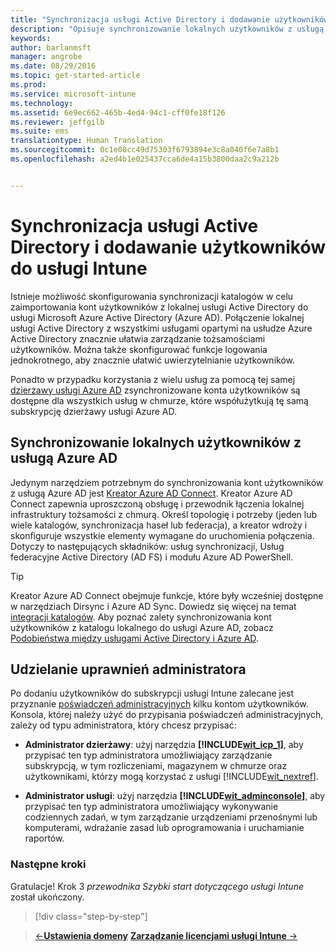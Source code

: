 ```yaml
---
title: "Synchronizacja usługi Active Directory i dodawanie użytkowników do usługi Intune | Microsoft Intune"
description: "Opisuje synchronizowanie lokalnych użytkowników z usługą Azure AD i udzielanie uprawnień administratora dla subskrypcji usługi Intune"
keywords: 
author: barlanmsft
manager: angrobe
ms.date: 08/29/2016
ms.topic: get-started-article
ms.prod: 
ms.service: microsoft-intune
ms.technology: 
ms.assetid: 6e9ec662-465b-4ed4-94c1-cff0fe18f126
ms.reviewer: jeffgilb
ms.suite: ems
translationtype: Human Translation
ms.sourcegitcommit: 0c1e08cc49d75303f6793894e3c8a040f6e7a8b1
ms.openlocfilehash: a2ed4b1e025437cca6de4a15b3800daa2c9a212b


---
```



# Synchronizacja usługi Active Directory i dodawanie użytkowników do usługi Intune
Istnieje możliwość skonfigurowania synchronizacji katalogów w celu zaimportowania kont użytkowników z lokalnej usługi Active Directory do usługi Microsoft Azure Active Directory (Azure AD). Połączenie lokalnej usługi Active Directory z wszystkimi usługami opartymi na usłudze Azure Active Directory znacznie ułatwia zarządzanie tożsamościami użytkowników. Można także skonfigurować funkcje logowania jednokrotnego, aby znacznie ułatwić uwierzytelnianie użytkowników.

Ponadto w przypadku korzystania z wielu usług za pomocą tej samej [dzierżawy usługi Azure AD](http://technet.microsoft.com/library/jj573650.aspx#BKMK_WhatIsAnAzureADTenant) zsynchronizowane konta użytkowników są dostępne dla wszystkich usług w chmurze, które współużytkują tę samą subskrypcję dzierżawy usługi Azure AD.

## Synchronizowanie lokalnych użytkowników z usługą Azure AD
Jedynym narzędziem potrzebnym do synchronizowania kont użytkowników z usługą Azure AD jest [Kreator Azure AD Connect](https://www.microsoft.com/download/details.aspx?id=47594). Kreator Azure AD Connect zapewnia uproszczoną obsługę i przewodnik łączenia lokalnej infrastruktury tożsamości z chmurą.  Określ topologię i potrzeby (jeden lub wiele katalogów, synchronizacja haseł lub federacja), a kreator wdroży i skonfiguruje wszystkie elementy wymagane do uruchomienia połączenia. Dotyczy to następujących składników: usług synchronizacji, Usług federacyjne Active Directory (AD FS) i modułu Azure AD PowerShell.

> [!TIP]
> Kreator Azure AD Connect obejmuje funkcje, które były wcześniej dostępne w narzędziach Dirsync i Azure AD Sync. Dowiedz się więcej na temat [integracji katalogów](http://technet.microsoft.com/library/jj573653.aspx). Aby poznać zalety synchronizowania kont użytkowników z katalogu lokalnego do usługi Azure AD, zobacz [Podobieństwa między usługami Active Directory i Azure AD](http://technet.microsoft.com/library/dn518177.aspx).

## Udzielanie uprawnień administratora
Po dodaniu użytkowników do subskrypcji usługi Intune zalecane jest przyznanie [poświadczeń administracyjnych](administrative-accounts-websites-perms.md) kilku kontom użytkowników. Konsola, której należy użyć do przypisania poświadczeń administracyjnych, zależy od typu administratora, który chcesz przypisać:

-   **Administrator dzierżawy**: użyj narzędzia **[!INCLUDE[wit_icp_1](../includes/wit_icp_1_md.md)]**, aby przypisać ten typ administratora umożliwiający zarządzanie subskrypcją, w tym rozliczeniami, magazynem w chmurze oraz użytkownikami, którzy mogą korzystać z usługi [!INCLUDE[wit_nextref](../includes/wit_nextref_md.md)].

-   **Administrator usługi**: użyj narzędzia **[!INCLUDE[wit_adminconsole](../includes/wit_adminconsole_md.md)]**, aby przypisać ten typ administratora umożliwiający wykonywanie codziennych zadań, w tym zarządzanie urządzeniami przenośnymi lub komputerami, wdrażanie zasad lub oprogramowania i uruchamianie raportów.


### Następne kroki
Gratulacje! Krok 3 *przewodnika Szybki start dotyczącego usługi Intune* został ukończony.

>[!div class="step-by-step"]

>[&larr;**Ustawienia domeny**](.\start-with-a-paid-subscription-to-microsoft-intune-step-2.md)     [**Zarządzanie licencjami usługi Intune** &rarr;](.\start-with-a-paid-subscription-to-microsoft-intune-step-4.md)  



<!--HONumber=Aug16_HO5-->


